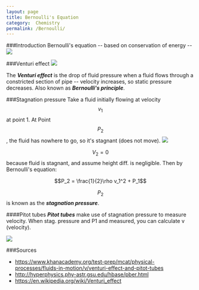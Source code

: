 ```yaml
---
layout: page
title: Bernoulli's Equation
category:  Chemistry
permalink: /Bernoulli/
---
```


###Introduction
Bernoulli's equation -- based on conservation of energy --
<img src="{{site.baseurl}}/Images/bernoul.gif">

###Venturi effect
<img src="{{site.baseurl}}/Images/Venturi.PNG">

The ***Venturi effect*** is the drop of fluid pressure when a fluid flows through a constricted section of pipe -- velocity increases, so static pressure decreases. Also known as ***Bernoulli's principle***.

###Stagnation pressure
Take a fluid initially flowing at velocity $$v_1$$ at point 1. At Point $$P_2$$, the fluid has nowhere to go, so it's stagnant (does not move).
<img src="{{site.baseurl}}/Images/stagpressure.png">

$$V_2 = 0$$ because fluid is stagnant, and assume height diff. is negligible. Then by Bernoulli's equation:

$$P_2 = \frac{1}{2}\rho v_1^2 + P_1$$

$$P_2$$ is known as the ***stagnation pressure***.

####Pitot tubes
***Pitot tubes*** make use of stagnation pressure to measure velocity. When stag. pressure and P1 and measured, you can calculate v (velocity).

<img src="{{site.baseurl}}/Images/pitot.png">

###Sources
* <https://www.khanacademy.org/test-prep/mcat/physical-processes/fluids-in-motion/v/venturi-effect-and-pitot-tubes>
* <http://hyperphysics.phy-astr.gsu.edu/hbase/pber.html>
* <https://en.wikipedia.org/wiki/Venturi_effect>